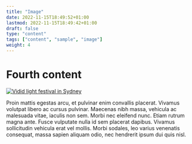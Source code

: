 ```yaml
---
title: "Image"
date: 2022-11-15T18:49:52+01:00
lastmod: 2022-11-15T18:49:42+01:00
draft: false
type: "content"
tags: ["content", "sample", "image"]
weight: 4
---
```

# Fourth content

[![Vidid light festival in Sydney](/images/vivid_sydney.jpg "Vivid Sydney, by Christopher Burns")](https://images.unsplash.com/photo-1496096265110-f83ad7f96608?ixlib=rb-4.0.3&ixid=MnwxMjA3fDB8MHxwaG90by1wYWdlfHx8fGVufDB8fHx8&auto=format&fit=crop&w=1170&q=80)

Proin mattis egestas arcu, et pulvinar enim convallis placerat. Vivamus volutpat libero ac cursus pulvinar. Maecenas nibh massa, vehicula ac malesuada vitae, iaculis non sem. Morbi nec eleifend nunc. Etiam rutrum magna ante. Fusce vulputate nulla id sem placerat dapibus. Vivamus sollicitudin vehicula erat vel mollis. Morbi sodales, leo varius venenatis consequat, massa sapien aliquam odio, nec hendrerit ipsum dui quis nisl.
